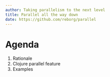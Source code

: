 ```yaml
---
author: Taking parallelism to the next level
title: Parallel all the way down
date: https://github.com/reborg/parallel
---
```


# Agenda

1. Rationale
2. Clojure parallel feature
3. Examples
